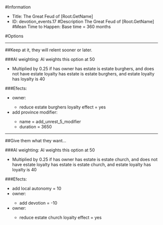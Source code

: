 #Information
 - Title: The Great Feud of [Root.GetName]
 - ID: devotion_events.17
#Description
The Great Feud of [Root.GetName]
#Mean Time to Happen:
Base time = 360 months

#Options

___
##Keep at it, they will relent sooner or later.

###AI weighting:
AI weights this option at 50
 - Multiplied by 0.25 if has owner has estate is estate burghers, and does not have estate loyalty has estate is estate burghers, and estate loyalty has loyalty is 40


###Efects:<ul><li>owner:</li><ul><li>reduce estate burghers loyalty effect = yes</li></ul><li>add province modifier:</li><ul><li>name = add_unrest_5_modifier</li><li>duration = 3650</li></ul></ul>

___
##Give them what they want...

###AI weighting:
AI weights this option at 50
 - Multiplied by 0.25 if has owner has estate is estate church, and does not have estate loyalty has estate is estate church, and estate loyalty has loyalty is 40


###Efects:<ul><li>add local autonomy = 10</li><li>owner:</li><ul><li>add devotion = -10</li></ul><li>owner:</li><ul><li>reduce estate church loyalty effect = yes</li></ul></ul>
